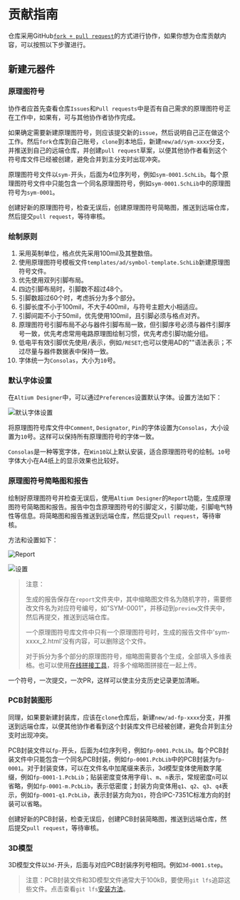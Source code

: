 # 贡献指南

仓库采用GitHub[`fork + pull request`](https://aaronflower.github.io/essays/github-fork-pull-workflow.html)的方式进行协作，如果你想为仓库贡献内容，可以按照以下步骤进行。

## 新建元器件

### 原理图符号

协作者应首先查看仓库`Issues`和`Pull requests`中是否有自己需求的原理图符号正在工作中，如果有，可与其他协作者协作完成。

如果确定需要新建原理图符号，则应该提交新的`issue`，然后说明自己正在做这个工作。然后`fork`仓库到自己账号，`clone`到本地后，新建`new/ad/sym-xxxx`分支，并推送到自己的远端仓库，并创建`pull request`草案，以便其他协作者看到这个符号库文件已经被创建，避免合并到主分支时出现冲突。

原理图符号文件以`sym-`开头，后面为4位序列号，例如`sym-0001.SchLib`。每个原理图符号文件中只能包含一个同名原理图符号，例如`sym-0001.SchLib`中的原理图符号为`sym-0001`。

创建好新的原理图符号，检查无误后，创建原理图符号简略图，推送到远端仓库，然后提交`pull request`，等待审核。

### 绘制原则

1. 采用英制单位，格点优先采用100mil及其整数倍。
2. 使用原理图符号模板文件`templates/ad/symbol-template.SchLib`新建原理图符号文件。
3. 优先使用双列引脚布局。
4. 四边引脚布局时，引脚数不超过48个。
5. 引脚数超过60个时，考虑拆分为多个部分。
6. 引脚长度不小于100mil，不大于400mil，与符号主题大小相适应。
7. 引脚间距不小于50mil，优先使用100mil，且引脚必须与格点对齐。
8. 原理图符号引脚布局不必与器件引脚布局一致，但引脚序号必须与器件引脚序号一致，优先考虑常用电路原理图绘制习惯，优先考虑引脚功能分组。
9. 低电平有效引脚优先使用`/`表示，例如`/RESET`;也可以使用AD的"\"语法表示；不过尽量与器件数据表中保持一致。
10. 字体统一为`Consolas`，大小为`10`号。

### 默认字体设置

在`Altium Designer`中，可以通过`Preferences`设置默认字体。设置方法如下：

![默认字体设置](figures/image-1.png)

将原理图符号库文件中`Comment`, `Designator`, `Pin`的字体设置为`Consolas`，大小设置为`10`号。这样可以保持所有原理图符号的字体一致。

`Consolas`是一种等宽字体，在`Win10`以上默认安装，适合原理图符号的绘制。`10`号字体大小在A4纸上的显示效果也比较好。

### 原理图符号简略图和报告

绘制好原理图符号并检查无误后，使用`Altium Designer`的`Report`功能，生成原理图符号简略图和报告。报告中包含原理图符号的引脚定义，引脚功能，引脚电气特性等信息。将简略图和报告推送到远端仓库，然后提交`pull request`，等待审核。

方法和设置如下：

![Report](figures/image-2.png)

![设置](figures/image-3.png)

> 注意：
> 
> 生成的报告保存在`report`文件夹中，其中缩略图文件名为随机字符，需要修改文件名为对应符号编号，如"SYM-0001"，并移动到`preview`文件夹中，然后再提交，推送到远端仓库。
>
> 一个原理图符号库文件中只有一个原理图符号时，生成的报告文件中'sym-xxxx_2.html'没有内容，可以删除这个文件。
>
> 对于拆分为多个部分的原理图符号，缩略图需要各个生成，全部填入多维表格。也可以使用[在线拼接工具](https://uutool.cn/photo-collage/)，将多个缩略图拼接在一起上传。

一个符号，一次提交，一次PR，这样可以使主分支历史记录更加清晰。

### PCB封装图形

同理，如果要新建封装库，应该在`clone`仓库后，新建`new/ad-fp-xxxx`分支，并推送到远端仓库，以便其他协作者看到这个封装库文件已经被创建，避免合并到主分支时出现冲突。

PCB封装文件以`fp-`开头，后面为4位序列号，例如`fp-0001.PcbLib`。每个PCB封装文件中只能包含一个同名PCB封装，例如`fp-0001.PcbLib`中的PCB封装为`fp-0001`。对于封装变体，可以在文件名中加尾缀来表示，3d模型变体使用数字尾缀，例如`fp-0001-1.PcbLib`；贴装密度变体用字母`l`、`m`、`n`表示，常规密度`n`可以省略，例如`fp-0001-m.PcbLib`，表示低密度；封装方向变体用`q1`、`q2`、`q3`、`q4`表示，例如`fp-0001-q1.PcbLib`，表示封装方向为`Q1`，符合IPC-7351C标准方向的封装可以省略。

创建好新的PCB封装，检查无误后，创建PCB封装简略图，推送到远端仓库，然后提交`pull request`，等待审核。

### 3D模型

3D模型文件以`3d-`开头，后面与对应PCB封装序列号相同。例如`3d-0001.step`。

> 注意：PCB封装文件和3D模型文件通常大于100kB，要使用`git lfs`追踪这些文件。点击查看`git lfs`[安装方法](https://docs.github.com/zh/repositories/working-with-files/managing-large-files/installing-git-large-file-storage)。

